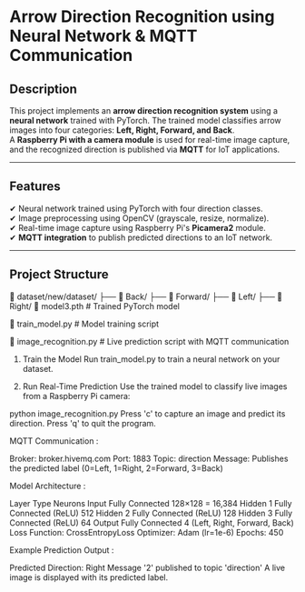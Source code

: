 # Arrow Direction Recognition using Neural Network & MQTT Communication  

## Description  
This project implements an **arrow direction recognition system** using a **neural network** trained with PyTorch. The trained model classifies arrow images into four categories: **Left, Right, Forward, and Back**.  
A **Raspberry Pi with a camera module** is used for real-time image capture, and the recognized direction is published via **MQTT** for IoT applications.  

---

## Features  
✔ Neural network trained using PyTorch with four direction classes.  
✔ Image preprocessing using OpenCV (grayscale, resize, normalize).  
✔ Real-time image capture using Raspberry Pi's **Picamera2** module.  
✔ **MQTT integration** to publish predicted directions to an IoT network.  

---

## Project Structure  
📂 dataset/new/dataset/ ├── 📂 Back/ ├── 📂 Forward/ ├── 📂 Left/ ├── 📂 Right/ 📜 model3.pth # Trained PyTorch model 

📜 train_model.py # Model training script 

📜 image_recognition.py # Live prediction script with MQTT communication


1. Train the Model
Run train_model.py to train a neural network on your dataset.

2. Run Real-Time Prediction
Use the trained model to classify live images from a Raspberry Pi camera:


python image_recognition.py
Press 'c' to capture an image and predict its direction.
Press 'q' to quit the program.


MQTT Communication :

Broker: broker.hivemq.com
Port: 1883
Topic: direction
Message: Publishes the predicted label (0=Left, 1=Right, 2=Forward, 3=Back)


Model Architecture :

Layer	Type	Neurons
Input	Fully Connected	128×128 = 16,384
Hidden 1	Fully Connected (ReLU)	512
Hidden 2	Fully Connected (ReLU)	128
Hidden 3	Fully Connected (ReLU)	64
Output	Fully Connected	4 (Left, Right, Forward, Back)
Loss Function: CrossEntropyLoss
Optimizer: Adam (lr=1e-6)
Epochs: 450


Example Prediction Output :

Predicted Direction: Right
Message '2' published to topic 'direction'
A live image is displayed with its predicted label.
